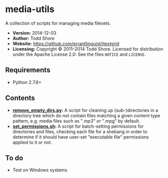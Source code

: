 media-utils
===========

A collection of scripts for managing media filesets.

* **Version:** 2014-12-03
* **Author:** Todd Shore
* **Website:** https://github.com/errantlinguist/jtextgrid
* **Licensing:** Copyright &copy; 2011&ndash;2014 Todd Shore. Licensed for distribution under the Apache License 2.0: See the files `NOTICE` and `LICENSE`.

Requirements
--------------------------------------------------------------------------------
- Python 2.7.6+

Contents
--------------------------------------------------------------------------------

* **[remove_empty_dirs.py](https://raw.githubusercontent.com/errantlinguist/media-utils/master/remove_empty_dirs.py):** A script for cleaning up (sub-)directories in a directory tree which do not contain files matching a given content type pattern, e.g. media files such as "*.mp3" or "*.mpg" by default.
* **[set_permissions.sh](https://raw.githubusercontent.com/errantlinguist/media-utils/master/set_permissions.sh):** A script for batch-setting permissions for directories and files, checking each file for a shebang in order to determine if it should have user-set "executable file" permissions applied to it or not.

To do
--------------------------------------------------------------------------------
* Test on Windows systems
